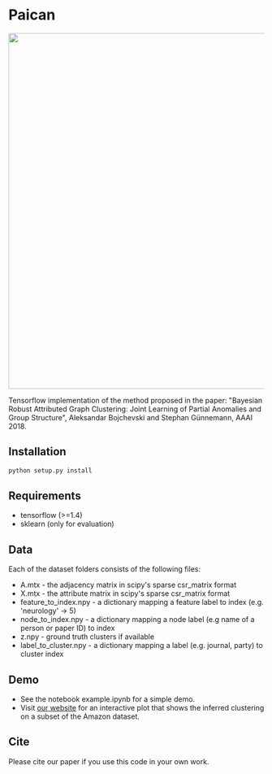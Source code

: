 # Paican
<img src="https://www.kdd.in.tum.de/fileadmin/w00bxq/www/paican/paican.png" width="700">

Tensorflow implementation of the method proposed in the paper: "Bayesian Robust Attributed Graph Clustering: Joint Learning of Partial Anomalies and Group Structure", Aleksandar Bojchevski and Stephan Günnemann, AAAI 2018.

## Installation
```bash
python setup.py install
```

## Requirements
* tensorflow (>=1.4)
* sklearn (only for evaluation)

## Data
Each of the dataset folders consists of the following files:

* A.mtx - the adjacency matrix in scipy's sparse csr_matrix format
* X.mtx - the attribute matrix in scipy's sparse csr_matrix format
* feature_to_index.npy - a dictionary mapping a feature label to index (e.g. 'neurology' -> 5)
* node_to_index.npy - a dictionary mapping a node label (e.g name of a person or paper ID) to index
* z.npy - ground truth clusters if available
* label_to_cluster.npy - a dictionary mapping a label (e.g. journal, party) to cluster index

## Demo
* See the notebook example.ipynb for a simple demo.
* Visit [our website](https://www.kdd.in.tum.de/paican) for an interactive plot that shows the inferred clustering on a subset of the Amazon dataset.

## Cite
Please cite our paper if you use this code in your own work.
